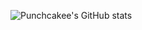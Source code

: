 ![Punchcakee's GitHub stats](https://github-readme-stats.vercel.app/api?username=PunchCakee&show_icons=true&theme=onedark)
